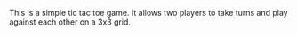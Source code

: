 This is a simple tic tac toe game.
It allows two players to take turns and play against each other on a 3x3 grid.
